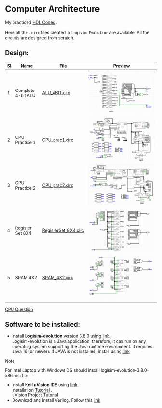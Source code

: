 # Computer Architecture
My practiced [HDL Codes](https://github.com/Tanvir-Mahamood/Circuit-Design/tree/main/Verilog) .<br><br>
Here all the `.circ` files created in `Logisim Evolution` are available. All the circuits are designed from scratch.<br>
## Design:
| SI | Name | File | Preview |
|---|---|---|---|
| 1 | Complete 4-bit ALU | [ALU_4BIT.circ](https://github.com/Tanvir-Mahamood/Computer-Architecture/blob/main/ALU_4BIT.circ) | ![alt text](https://github.com/Tanvir-Mahamood/Computer-Architecture/blob/main/Architecture/ALU/alu.jpg) |
| 2 | CPU Practice 1 | [CPU_prac1.circ](https://github.com/Tanvir-Mahamood/Computer-Architecture/blob/main/CPU_prac1.circ) | ![alt text](https://github.com/Tanvir-Mahamood/Computer-Architecture/blob/main/Architecture/cpu1/cpu1.jpg) |
| 3 | CPU Practice 2 | [CPU_prac2.circ](https://github.com/Tanvir-Mahamood/Computer-Architecture/blob/main/CPU_prac2.circ) | ![alt text](https://github.com/Tanvir-Mahamood/Computer-Architecture/blob/main/Architecture/cpu2/cpu2.jpg) |
| 4 | Register Set 8X4 | [RegisterSet_8X4.circ](https://github.com/Tanvir-Mahamood/Computer-Architecture/blob/main/RegisterSet_8X4.circ) | ![alt text](https://github.com/Tanvir-Mahamood/Computer-Architecture/blob/main/Architecture/rf8X4.jpg) |
| 5 | SRAM 4X2 | [SRAM_4X2.circ](https://github.com/Tanvir-Mahamood/Computer-Architecture/blob/main/SRAM_4X2.circ) | ![alt text](https://github.com/Tanvir-Mahamood/Computer-Architecture/blob/main/Architecture/sram4X2.jpg) |

[CPU Question](https://docs.google.com/document/d/1QAxX_nC_oK-EPebPyeNBcyt8JHZ8gJWBkOBG93cyLCc/edit?usp=sharing)

## Software to be installed:
- Install **Logisim-evolution** version 3.8.0 using [link](https://github.com/logisim-evolution/logisim-evolution/releases). <br>
Logisim-evolution is a Java application; therefore, it can run on any operating system supporting the Java runtime environment. 
It requires Java 16 (or newer). If JAVA is not installed, install using [link](https://www.oracle.com/java/technologies/downloads/)
> [!NOTE]
>  For Intel Laptop with Windows OS should install logisim-evolution-3.8.0-x86.msi file
- Install **Keil uVision IDE** using [link](https://www.keil.com/demo/eval/arm.htm). <br> Installation [Tutorial](https://www.youtube.com/watch?v=buQtJjgw2pE) .<br>
uVision Project [Tutorial](https://www.labs.cs.uregina.ca/301/ARM/lecture.php)
- Download and Install Verilog. Follow this [link](https://github.com/Tanvir-Mahamood/Circuit-Design/blob/main/README.md#Verilog)
